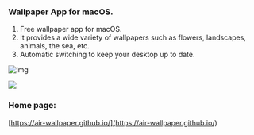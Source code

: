 ### Wallpaper App for macOS.
1. Free wallpaper app for macOS.
2. It provides a wide variety of wallpapers such as flowers, landscapes, animals, the sea, etc.
3. Automatic switching to keep your desktop up to date.

![img](https://air-wallpaper.github.io/images/show_en_2.jpg)


[![](http://img.youtube.com/vi/_bz3EtylV1k/0.jpg)](http://www.youtube.com/watch?v=_bz3EtylV1k "wallpaper app for macos")


### Home page: 

[https://air-wallpaper.github.io/](https://air-wallpaper.github.io/)

